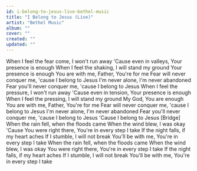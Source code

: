 ```yaml
---
id: i-belong-to-jesus-live-bethel-music
title: "I Belong to Jesus (Live)"
artist: "Bethel Music"
album: ""
cover: ""
created: ""
updated: ""
---
```


When I feel the fear come, I won't run away
'Cause even in valleys, Your presence is enough
When I feel the shaking, I will stand my ground
Your presence is enough
You are with me, Father, You're for me
Fear will never conquer me, 'cause I belong to Jesus
I'm never alone, I'm never abandoned
Fear you'll never conquer me, 'cause I belong to Jesus
When I feel the pressure, I won't run away
'Cause even in tension, Your presence is enough
When I feel the pressing, I will stand my ground
My God, You are enough
You are with me, Father, You're for me
Fear will never conquer me, 'cause I belong to Jesus
I'm never alone, I'm never abandoned
Fear you'll never conquer me, 'cause I belong to Jesus
'Cause I belong to Jesus
[Bridge]
When the rain fell, when the floods came
When the wind blew, I was okay
'Cause You were right there, You're in every step I take
If the night falls, if my heart aches
If I stumble, I will not break
You'll be with me, You're in every step I take
When the rain fell, when the floods came
When the wind blew, I was okay
You were right there, You're in every step I take
If the night falls, if my heart aches
If I stumble, I will not break
You'll be with me, You're in every step I take